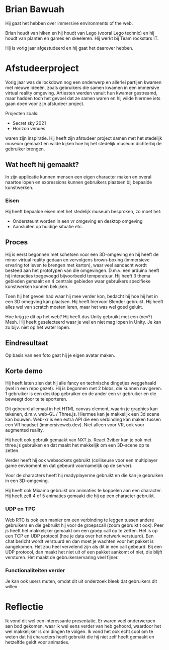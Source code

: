 # Brian Bawuah

Hij gaat het hebben over immersive environments of the web.

Brian houdt van hiken en hij houdt van Lego (vooral Lego technic) en hij houdt van planten en games en skeeleren. Hij werkt bij Team rockstars IT.

Hij is vorig jaar afgestudeerd en hij gaat het daarover hebben.

# Afstudeerproject

Vorig jaar was de lockdown nog een onderwerp en allerlei partijen kwamen met nieuwe ideeën, zoals gebruikers die samen kwamen in een immersive virtual reality omgeving. Artiesten werden vanuit hun kwamer gestreamd, maar hadden toch het gevoel dat ze samen waren en hij wilde hiermee iets gaan doen voor zijn afstudeer project.

Projecten zoals:

- Secret sky 2021
- Horizon venues

waren zijn inspiratie. Hij heeft zijn afstudeer project samen met het stedelijk museum gemaakt en wilde kijken hoe hij het stedelijk museum dichterbij de gebruiker brengen.

## Wat heeft hij gemaakt?

In zijn applicatie kunnen mensen een eigen character maken en overal naartoe lopen en expressions kunnen gebruikers plaatsen bij bepaalde kunstwerken.

### Eisen

Hij heeft bepaalde eisen met het stedelijk museum besproken, zo moet het:

- Ondersteunt worden in een vr omgeving en desktop omgeving
- Aansluiten op huidige situatie
  etc.

## Proces

Hij is eerst begonnen met schetsen voor een 3D-omgeving en hij heeft de minor virtual reality gedaan en vervolgens brown-boxing (immersieve ervaring tot leven te brengen met karton), waar veel aandacht wordt besteed aan het prototypen van die omgevingen. D.m.v. een arduino heeft hij interacties toegevoegd bijvoorbeeld temperatuur. Hij heeft 3 thema gebieden gemaakt en 4 centrale gebieden waar gebruikers specifieke kunstwerken kunnen bekijken.

Toen hij het gevoel had waar hij mee verder kon, bedacht hij hoe hij het in een 3D omegving kan plaatsen. Hij heeft hiervoor Blender gebruikt. Hij heeft alles wel van scratch moeten leren, maar het was wel goed gelukt.

Hoe krijg je dit op het web? Hij heeft dus Unity gebruikt met een (nev?) Mesh. Hij heeft geselecteerd waar je wel en niet mag lopen in Unity. Je kan zo bijv. niet op het water lopen.

## Eindresultaat

Op basis van een foto gaat hij je eigen avatar maken.

## Korte demo

Hij heeft laten zien dat hij alle fancy en technische dingetjes weggehaald (wel in een repo gezet). Hij is begonnen met 2 blobs, die kunnen navigeren. 1 gebruiker is een desktop gebruiker en de ander een vr gebruiker en die beweegt door te teleporteren.

Dit gebeurd allemaal in het HTML canvas element, waarin je graphics kan tekenen, d.m.v. web-GL / Three.js. Hiermee kan je makkelijk een 3d scene kan bouwen. Web-xr is een extra API die een verbinding kan maken tussen een VR headset (immersiveweb.dev). Niet alleen voor VR, ook voor augmented reality.

Hij heeft ook gebruik gemaakt van NXT.js. React 3viber kan je ook met three.js gebruiken en dat maakt het makkelijk om een 3D-scene op te zetten.

Verder heeft hij ook websockets gebruikt (colliseuse voor een multiplayer game enviroment en dat gebeurd voornamelijk op de server).

Voor de characters heeft hij readyplayerme gebruikt en die kan je gebruiken in een 3D-omgeving.

Hij heeft ook Mixamo gebruikt om animaties te koppelen aan een character. Hij heeft zelf 4 of 5 animaties gemaakt die hij op een character gebruikt.

### UDP en TPC

Web RTC is ook een manier om een verbinding te leggen tussen andere gebruikers en die gebruikt hij voor de groepscall (zoom gebruikt t ook). Peer js heeft het makkelijker gemaakt om een groep call op te zetten. Het is op een TCP en UDP protocol (hoe je data over het netwerk verstuurd). Een chat bericht wordt verstuurd en dan moet je wachten voor het pakket is aangekomen. Het zou heel vervelend zijn als dit in een call gebeurd. Bij een UDP protocol, dan maakt het niet uit of een pakket aankomt of niet, die blijft versturen. Het maakt de gebruikerservaring veel fijner.

### Functionaliteiten verder

Je kan ook users muten, omdat dit uit onderzoek bleek dat gebruikers dit willen.

# Reflectie

Ik vond dit wel een interessante presentatie. Er waren veel onderwerpen aan bod gekomen, waar ik wel eens verder van heb gehoord, waardoor het wel makkelijker is om dingen te volgen. Ik vond het ook echt cool om te weten dat hij characters heeft gebruikt die hij niet zelf heeft gemaakt en hetzelfde geldt voor animaties.

